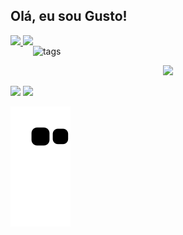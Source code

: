 ## Olá, eu sou Gusto!
<section style="display: flex">
 <div>
  <a href="https://github.com/AugustoSMoreira" />
  <img height="180em" src="https://github-readme-stats.vercel.app/api?username=AugustoSMoreira&show_icons=true&theme=dracula&include_all_commits=true&count_private=true"/>
  <img height="180em" src="https://github-readme-stats.vercel.app/api/top-langs/?username=AugustoSMoreira&layout=compact&langs_count=7&theme=dracula"/>
</div>
<div style="display: inline_block"><br>
  <img align="right" width="100px" alt="tags" src="https://camo.githubusercontent.com/9a8407426358d7f0e23e1f3170383171e47b2f5c0293f0133a7cf28b0ead6620/68747470733a2f2f6d656469612e67697068792e636f6d2f6d656469612f32366e376237506a534f5a4a7756436d592f67697068792e676966">
</div>
</section>
<p align="center">
  <a href="https://skillicons.dev">
    <img src="https://skillicons.dev/icons?i=html,css,js,git,github,figma,discord,nodejs,postgres,react,py,vscode," />
  </a>
</p>
 
<div> 
  <a href = "mailto:augustomoreira30@gmail.com"><img src="https://img.shields.io/badge/-Gmail-%23333?style=for-the-badge&logo=gmail&logoColor=white" target="_blank"></a>
  <a href="https://www.linkedin.com/in/carlos-a-moreira-b69697193/" target="_blank"><img src="https://img.shields.io/badge/-LinkedIn-%230077B5?style=for-the-badge&logo=linkedin&logoColor=white" target="_blank"></a> 
 
  ![Snake animation](https://github.com/rafaballerini/rafaballerini/blob/output/github-contribution-grid-snake.svg)
 
</div>

<!--
**AugustoSMoreira/AugustoSMoreira** is a ✨ _special_ ✨ repository because its `README.md` (this file) appears on your GitHub profile.

Here are some ideas to get you started:

- 🔭 I’m currently working on ...
- 🌱 I’m currently learning ...
- 👯 I’m looking to collaborate on ...
- 🤔 I’m looking for help with ...
- 💬 Ask me about ...
- 📫 How to reach me: ...
- 😄 Pronouns: ...
- ⚡ Fun fact: ...
-->
